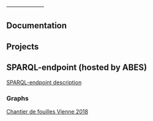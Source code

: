 ———————

## Documentation


## Projects


## SPARQL-endpoint (hosted by ABES)

<a href="sparql_endpoint/endpoint_description">SPARQL-endpoint description</a>

### Graphs

<a href="sparql_endpoint/graphs/vienne-2018">Chantier de fouilles Vienne 2018</a>
